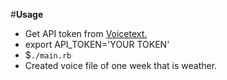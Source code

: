 #**Usage**
* Get API token from [Voicetext.](https://cloud.voicetext.jp/webapi)
* export API_TOKEN='YOUR TOKEN'
* $`./main.rb`
* Created voice file of one week that is weather.
